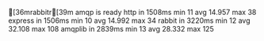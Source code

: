 [36mrabbitr[39m amqp is ready
http	 in 1508ms	min 11	avg	14.957 max	38
express	 in 1506ms	min 10	avg	14.992 max	34
rabbit	 in 3220ms	min 12	avg	32.108 max	108
amqplib	 in 2839ms	min 13	avg	28.332 max	125
